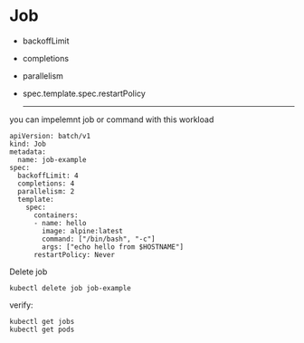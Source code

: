 # Job
* backoffLimit
* completions
* parallelism
* spec.template.spec.restartPolicy

  -------------------------------------------------------------------------------------------
you can impelemnt job or command with this workload
```
apiVersion: batch/v1
kind: Job
metadata:
  name: job-example
spec:
  backoffLimit: 4
  completions: 4
  parallelism: 2
  template:
    spec:
      containers:
      - name: hello
        image: alpine:latest
        command: ["/bin/bash", "-c"]
        args: ["echo hello from $HOSTNAME"]
      restartPolicy: Never

```
Delete job 
```
kubectl delete job job-example
```
verify:
```
kubectl get jobs
kubectl get pods
```
